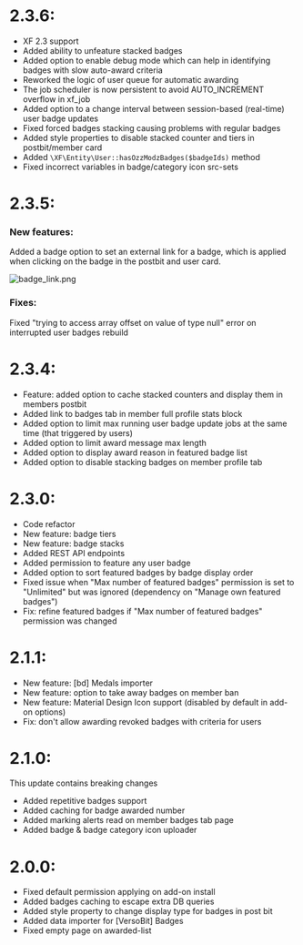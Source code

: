 # 2.3.6:
- XF 2.3 support
- Added ability to unfeature stacked badges
- Added option to enable debug mode which can help in identifying badges with slow auto-award criteria
- Reworked the logic of user queue for automatic awarding
- The job scheduler is now persistent to avoid AUTO_INCREMENT overflow in xf_job
- Added option to a change interval between session-based (real-time) user badge updates
- Fixed forced badges stacking causing problems with regular badges
- Added style properties to disable stacked counter and tiers in postbit/member card
- Added `\XF\Entity\User::hasOzzModzBadges($badgeIds)` method 
- Fixed incorrect variables in badge/category icon src-sets

# 2.3.5:

### New features:

Added a badge option to set an external link for a badge, which is applied when clicking on the badge in the postbit and user card.

![badge_link.png](_files%2Fchangelog%2F2.3.5%2Fbadge_link.png)

### Fixes:

Fixed "trying to access array offset on value of type null" error on interrupted user badges rebuild

# 2.3.4:
- Feature: added option to cache stacked counters and display them in members postbit
- Added link to badges tab in member full profile stats block
- Added option to limit max running user badge update jobs at the same time (that triggered by users)
- Added option to limit award message max length
- Added option to display award reason in featured badge list
- Added option to disable stacking badges on member profile tab

# 2.3.0:
- Code refactor
- New feature: badge tiers
- New feature: badge stacks
- Added REST API endpoints
- Added permission to feature any user badge
- Added option to sort featured  badges by badge display order
- Fixed issue when "Max number of featured badges" permission is set to "Unlimited" but was ignored (dependency on "Manage own featured badges")
- Fix: refine featured badges if "Max number of featured badges" permission was changed

# 2.1.1:
- New feature: [bd] Medals importer
- New feature: option to take away badges on member ban
- New feature: Material Design Icon support (disabled by default in add-on options)
- Fix: don't allow awarding revoked badges with criteria for users


# 2.1.0:
This update contains breaking changes

- Added repetitive badges support
- Added caching for badge awarded number
- Added marking alerts read on member badges tab page
- Added badge & badge category icon uploader

# 2.0.0:
- Fixed default permission applying on add-on install
- Added badges caching to escape extra DB queries
- Added style property to change display type for badges in post bit
- Added data importer for [VersoBit] Badges
- Fixed empty page on awarded-list
